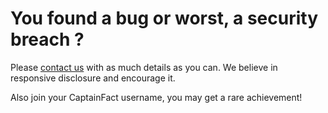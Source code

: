 # You found a bug or worst, a security breach ?

Please [contact us](mailto:bug-report@captainfact.io) with as much details as you can.
We believe in responsive disclosure and encourage it.

Also join your CaptainFact username, you may get a rare achievement!